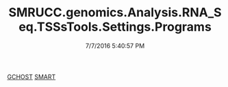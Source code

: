 ﻿---
title: SMRUCC.genomics.Analysis.RNA_Seq.TSSsTools.Settings.Programs
date: 7/7/2016 5:40:57 PM
---

[GCHOST](T-SMRUCC.genomics.Analysis.RNA_Seq.TSSsTools.Settings.Programs.GCHOST.html)
[SMART](T-SMRUCC.genomics.Analysis.RNA_Seq.TSSsTools.Settings.Programs.SMART.html)
